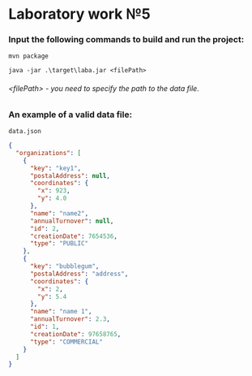 # Laboratory work №5

### Input the following commands to build and run the project:

```shell
mvn package
```

```shell
java -jar .\target\laba.jar <filePath>
```

###### \<filePath> - you need to specify the path to the data file.

### An example of a valid data file:

`data.json`

```json
{
  "organizations": [
    {
      "key": "key1",
      "postalAddress": null,
      "coordinates": {
        "x": 923,
        "y": 4.0
      },
      "name": "name2",
      "annualTurnover": null,
      "id": 2,
      "creationDate": 7654536,
      "type": "PUBLIC"
    },
    {
      "key": "bubblegum",
      "postalAddress": "address",
      "coordinates": {
        "x": 2,
        "y": 5.4
      },
      "name": "name 1",
      "annualTurnover": 2.3,
      "id": 1,
      "creationDate": 97658765,
      "type": "COMMERCIAL"
    }
  ]
}
```